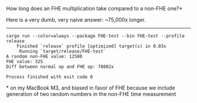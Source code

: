 How long does an FHE multiplication take compared to a non-FHE one?*

Here is a very dumb, very naive answer: ~75,000x longer.

-----------

```
cargo run --color=always --package FHE-test --bin FHE-test --profile release
    Finished `release` profile [optimized] target(s) in 0.03s
     Running `target/release/FHE-test`
A random non-FHE value: 12580
FHE value: 325
Diff between normal op and FHE op: 78802x

Process finished with exit code 0
```

\* on my MacBook M3, and biased in favor of FHE because we include generation of two random numbers in the non-FHE time measurement
